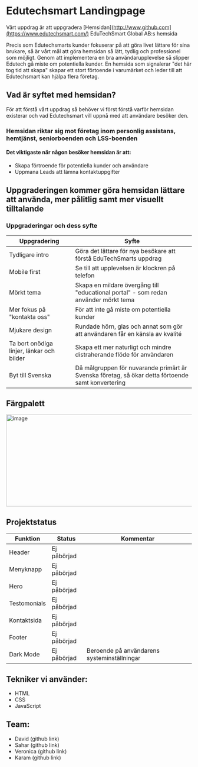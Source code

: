 # Edutechsmart Landingpage


Vårt uppdrag är att uppgradera [Hemsidan](http://www.github.com](https://www.edutechsmart.com/) EduTechSmart Global AB:s hemsida

Precis som Edutechsmarts kunder fokuserar på att göra livet lättare för sina brukare, så är vårt mål att göra hemsidan så lätt, tydlig och professionel som möjligt. Genom att implementera en bra användarupplevelse så slipper Edutech gå miste om potentiella kunder. En hemsida som signalerar "det här tog tid att skapa" skapar ett stort förtoende i varumärket och leder till att Edutechsmart kan hjälpa flera företag. 


## Vad är syftet med hemsidan?
För att förstå vårt uppdrag så behöver vi först förstå varför hemsidan existerar och vad Edutechsmart vill uppnå med att användare besöker den.
### Hemsidan riktar sig mot företag inom personlig assistans, hemtjänst, seniorboenden och LSS-boenden
#### Det viktigaste när någon besöker hemsidan är att: 
* Skapa förtroende för potentiella kunder och användare
* Uppmana Leads att lämna kontaktuppgifter



## Uppgraderingen kommer göra hemsidan lättare att använda, mer pålitlig samt mer visuellt tilltalande

### Uppgraderingar och dess syfte

| Uppgradering | Syfte |
| ------------- | ------------- |
| Tydligare intro | Göra det lättare för nya besökare att förstå EduTechSmarts uppdrag |
| Mobile first | Se till att upplevelsen är klockren på telefon |
| Mörkt tema | Skapa en mildare övergång till "educational portal" - som redan använder mörkt tema|
| Mer fokus på "kontakta oss" | För att inte gå miste om potentiella kunder |
| Mjukare design  | Rundade hörn, glas och annat som gör att användaren får en känsla av kvalité |
| Ta bort onödiga linjer, länkar och bilder | Skapa ett mer naturligt och mindre distraherande flöde för användaren  |
| Byt till Svenska | Då målgruppen för nuvarande primärt är Svenska företag, så ökar detta förtoende samt konvertering |



## Färgpalett
<img width="1241" height="249" alt="image" src="https://github.com/user-attachments/assets/c9b56799-6520-4307-a795-507f259d80d9" />

## Projektstatus
| Funktion | Status | Kommentar |
| -------- | ------- | ------- |
| Header | Ej påbörjad| |
| Menyknapp| Ej påbörjad| |
| Hero | Ej påbörjad| |
| Testomonials | Ej påbörjad| |
| Kontaktsida| Ej påbörjad| |
| Footer| Ej påbörjad| |
| Dark Mode| Ej påbörjad| Beroende på användarens systeminställningar |



## Tekniker vi använder:
* HTML
* CSS
* JavaScript

## Team:
* David (github link)
* Sahar (github link)
* Veronica (github link)
* Karam (github link)
